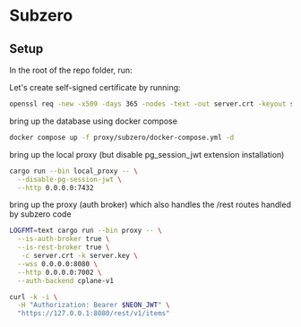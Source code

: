 # Subzero

## Setup

In the root of the repo folder, run:

Let's create self-signed certificate by running:
```sh
openssl req -new -x509 -days 365 -nodes -text -out server.crt -keyout server.key -subj "/CN=*.local.neon.build"
```

bring up the database using docker compose
```sh
docker compose up -f proxy/subzero/docker-compose.yml -d
```

bring up the local proxy (but disable pg_session_jwt extension installation)
```sh
cargo run --bin local_proxy -- \
  --disable-pg-session-jwt \
  --http 0.0.0.0:7432
```

bring up the proxy (auth broker) which also handles the /rest routes handled by subzero code
```sh
LOGFMT=text cargo run --bin proxy -- \
  --is-auth-broker true \
  --is-rest-broker true \
   -c server.crt -k server.key \
  --wss 0.0.0.0:8080 \
  --http 0.0.0.0:7002 \
  --auth-backend cplane-v1
```

```sh
curl -k -i \
  -H "Authorization: Bearer $NEON_JWT" \
  "https://127.0.0.1:8080/rest/v1/items"
```